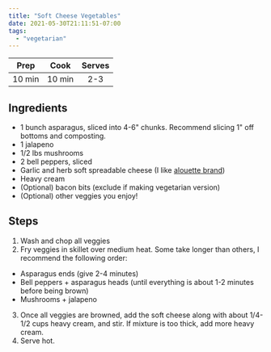 ```yaml
---
title: "Soft Cheese Vegetables"
date: 2021-05-30T21:11:51-07:00
tags:
  - "vegetarian"
---
```


| Prep   | Cook | Serves |
| :----: | :----: | :----: |
| 10 min | 10 min | 2-3 |

## Ingredients

- 1 bunch asparagus, sliced into 4-6" chunks. Recommend slicing 1" off bottoms and composting.
- 1 jalapeno
- 1/2 lbs mushrooms
- 2 bell peppers, sliced
- Garlic and herb soft spreadable cheese (I like [alouette brand](https://www.alouettecheese.com/products/garlic-herbs-soft-spreadable-cheese))
- Heavy cream
- (Optional) bacon bits (exclude if making vegetarian version)
- (Optional) other veggies you enjoy!

## Steps
1. Wash and chop all veggies
2. Fry veggies in skillet over medium heat. Some take longer than others, I recommend the following order:
  - Asparagus ends (give 2-4 minutes)
  - Bell peppers + asparagus heads (until everything is about 1-2 minutes before being brown)
  - Mushrooms + jalapeno
3. Once all veggies are browned, add the soft cheese along with about 1/4-1/2 cups heavy cream, and stir. If mixture is too thick, add more heavy cream.
4. Serve hot.
